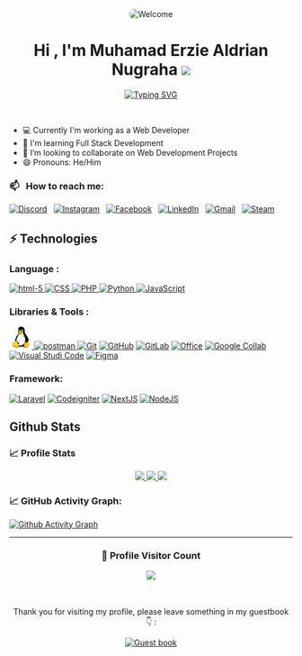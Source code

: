 <div align="center">
<img src="https://github.com/erziealdrian02/erziealdrian02/blob/main/CropView.jpg" style="border-radius: 10px;" alt="Welcome">
</div>

<h1 align="center">Hi , I'm Muhamad Erzie Aldrian Nugraha <img src="https://media.giphy.com/media/hvRJCLFzcasrR4ia7z/giphy.gif" width="35"></h1>
<p align="center">
 <a href="https://git.io/typing-svg"><img src="https://readme-typing-svg.demolab.com?font=Poppins&weight=600&size=25&duration=3000&pause=1000&color=F7F7F7&center=true&vCenter=true&width=435&lines=Full+Stack+Developer;Front-en+Developer;Back-end+Developer;UI%2FUX+Designer" alt="Typing SVG" /></a>
</p>
<br />

- 💻 Currently I'm working as a Web Developer
- 🌱 I'm learning Full Stack Development
- 👯 I’m looking to collaborate on Web Development Projects
- 😄 Pronouns: He/Him

### 📫 &nbsp; How to reach me:

<a href="https://discord.com/users/521972197825445888" target="_blank">![Discord](https://img.shields.io/badge/Discord-%235865F2.svg?&logo=discord&logoColor=white)</a> &nbsp;
<a href="https://www.instagram.com/ez_ian02/" target="_blank">![Instagram](https://img.shields.io/badge/Instagram-%23E4405F.svg?logo=Instagram&logoColor=white)</a> &nbsp;
<a href="https://web.facebook.com/erzie.aldrian/" target="_blank">![Facebook](https://img.shields.io/badge/Facebook-%231877F2.svg?logo=Facebook&logoColor=white)</a> &nbsp;
<a href="https://www.linkedin.com/in/muhamad-erzie-aldrian-nugraha/" target="_blank">![LinkedIn](https://custom-icon-badges.demolab.com/badge/LinkedIn-0A66C2?logo=linkedin-white&logoColor=fff)</a> &nbsp;
<a href="mailto:erzie.aldrian02@gmail.com" target="_blank">![Gmail](https://img.shields.io/badge/Gmail-D14836?logo=gmail&logoColor=white)</a> &nbsp;
<a href="https://steamcommunity.com/id/N3nPl4yZz/" target="_blank">![Steam](https://img.shields.io/badge/Steam-%23000000.svg?logo=steam&logoColor=white)</a> &nbsp;

## ⚡ Technologies

### Language :
<p align="left">
 <a href="https://en.wikipedia.org/wiki/HTML" target="_blank" rel="noreferrer"><img src="https://github.com/erziealdrian02/erziealdrian02/blob/main/iconImage/html-5.png" alt="html-5" width="40" height="40"/> </a>
 <a href="https://en.wikipedia.org/wiki/CSS" target="_blank" rel="noreferrer"><img src="https://github.com/erziealdrian02/erziealdrian02/blob/main/iconImage/css-3.png" alt="CSS" width="40" height="40"/> </a>
 <a href="https://en.wikipedia.org/wiki/CSS" target="_blank" rel="noreferrer"><img src="https://github.com/erziealdrian02/erziealdrian02/blob/main/iconImage/php.png" alt="PHP" width="40" height="40"/> </a>
 <a href="https://www.python.org/" target="_blank" rel="noreferrer"><img src="https://github.com/erziealdrian02/erziealdrian02/blob/main/iconImage/python.png" alt="Python" width="40" height="40"/> </a>
 <a href="https://www.w3schools.com/js/" target="_blank" rel="noreferrer"><img src="https://github.com/erziealdrian02/erziealdrian02/blob/main/iconImage/js.png" alt="JavaScript" width="40" height="40"/> </a>
</p>

### Libraries & Tools :

<p align="left">
  <a href="https://www.linux.org/" target="_blank" rel="noreferrer"> <img src="https://raw.githubusercontent.com/devicons/devicon/master/icons/linux/linux-original.svg" alt="linux" width="40" height="40"/> </a>
  <a href="https://postman.com" target="_blank" rel="noreferrer"> <img src="https://www.vectorlogo.zone/logos/getpostman/getpostman-icon.svg" alt="postman" width="40" height="40"/> </a> 
  <a href="https://git-scm.com" target="_blank" rel="noreferrer"><img height="40" src="https://user-images.githubusercontent.com/25181517/192108372-f71d70ac-7ae6-4c0d-8395-51d8870c2ef0.png" alt="Git" title="Git" /></a>
  <a href="https://github.com" target="_blank" rel="noreferrer"><img height="40" src="https://user-images.githubusercontent.com/25181517/192108374-8da61ba1-99ec-41d7-80b8-fb2f7c0a4948.png" alt="GitHub" title="GitHub" /></a>
  <a href="https://about.gitlab.com" target="_blank" rel="noreferrer"><img height="40" src="https://user-images.githubusercontent.com/25181517/192108376-c675d39b-90f6-4073-bde6-5a9291644657.png" alt="GitLab" title="GitLab" /></a>
 <a href="https://about.gitlab.com" target="_blank" rel="noreferrer"><img height="40" src="https://github.com/erziealdrian02/erziealdrian02/blob/main/iconImage/office.png" alt="Office" title="Office" /></a>
 <a href="https://colab.google/" target="_blank" rel="noreferrer"><img height="40" src="https://github.com/erziealdrian02/erziealdrian02/blob/main/iconImage/googlecollab.png" alt="Google Collab" title="Google Collab" /></a>
 <a href="https://code.visualstudio.com/" target="_blank" rel="noreferrer"><img height="40" src="https://github.com/erziealdrian02/erziealdrian02/blob/main/iconImage/vscode.png" alt="Visual Studi Code" title="Visual Studi Code" /></a>
 <a href="https://www.figma.com/" target="_blank" rel="noreferrer"><img height="40" src="https://github.com/erziealdrian02/erziealdrian02/blob/main/iconImage/figma.png" alt="Figma" title="Figma" /></a>
</p>
  
### Framework:

<p align="left">
  <a href="https://laravel.com/" target="_blank" rel="noreferrer"><img height="40" width="40" src="https://github.com/erziealdrian02/erziealdrian02/blob/main/iconImage/laravel.png" alt="Laravel" title="Laravel" /></a>
  <a href="https://www.codeigniter.com/" target="_blank" rel="noreferrer"><img height="40" width="40" src="https://github.com/erziealdrian02/erziealdrian02/blob/main/iconImage/ci.png" alt="Codeigniter" title="Codeigniter" /></a>
  <a href="https://nextjs.org/" target="_blank" rel="noreferrer"><img height="40" width="40" src="https://github.com/erziealdrian02/erziealdrian02/blob/main/iconImage/next.png" alt="NextJS" title="NextJS" /></a>
  <a href="https://nodejs.org/en" target="_blank" rel="noreferrer"><img height="50" width="50" src="https://github.com/erziealdrian02/erziealdrian02/blob/main/iconImage/nodejs.png" alt="NodeJS" title="NodeJS"/></a>
</p>

## Github Stats

### 📈 Profile Stats
<p align="center">
  <a href="https://github.com/erziealdrian02">
    <img width="30%" src="https://github-readme-stats-eight-theta.vercel.app/api?username=erziealdrian02&show_icons=true&theme=tokyonight&include_all_commits=true&count_private=true"/>
    <img width="30%" src="https://github-readme-stats-eight-theta.vercel.app/api/top-langs/?username=erziealdrian02&layout=compact&langs_count=8&theme=tokyonight"/>
    <img width="30%" src="https://github-readme-streak-stats.herokuapp.com/?user=erziealdrian02&theme=tokyonight" />
  </a>
</p>

### 📈 GitHub Activity Graph:
 [![Github Activity Graph](https://github-readme-activity-graph.vercel.app/graph?username=erziealdrian02&theme=tokyonight&include_all_commits=true&count_private=true)](https://github.com/erziealdrian02)

<hr/>

<div align=center>
  <h3><b>📍 Profile Visitor Count</b></h3>
</div>

<!-- Form Streaaaaaaaaaaaaaaak mwehehehehehhehehehh 4 January -->  
<!-- Form Streaaaaaaaaaaaaaaak mwehehehehehhehehehh 4 January -->  
<!-- Form Streaaaaaaaaaaaaaaak mwehehehehehhehehehh 4 January -->  
<!-- Form Streaaaaaaaaaaaaaaak mwehehehehehhehehehh 4 January -->  
<!-- Form Streaaaaaaaaaaaaaaak mwehehehehehhehehehh 4 January -->  
<!-- Form Streaaaaaaaaaaaaaaak mwehehehehehhehehehh 4 January -->  
<!-- Form Streaaaaaaaaaaaaaaak mwehehehehehhehehehh 24 January -->  
<!-- Form Streaaaaaaaaaaaaaaak mwehehehehehhehehehh 24 January -->
<!-- Form Streaaaaaaaaaaaaaaak mwehehehehehhehehehh 24 January -->  

<!-- Form Streaaaaaaaaaaaaaaak mwehehehehehhehehehh 24 January -->
<!-- Form Streaaaaaaaaaaaaaaak mwehehehehehhehehehh 19 April -->
 
<!-- retro visitor counter -->  
<p align="center" >   
  <img src="https://profile-counter.glitch.me/erziealdrian02/count.svg" />  
</p>

<br/>

<div align="center">
<p>Thank you for visiting my profile, please leave something in my guestbook 👇 :</p>
 <a href="https://github.com/erziealdrian02/erziealdrian02/issues/1"><img src="https://github.com/erziealdrian02/erziealdrian02/blob/main/iconImage/GUEST_BOOK_GIF.gif" alt="Guest book"></a>
</div>
